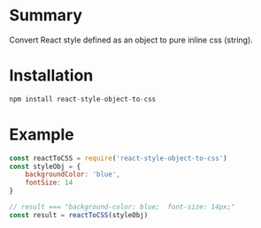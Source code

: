 # Summary
Convert React style defined as an object to pure inline css (string).

# Installation
```js
npm install react-style-object-to-css
```

# Example
```js
const reactToCSS = require('react-style-object-to-css')
const styleObj = {
	backgroundColor: 'blue',
	fontSize: 14
}

// result === "background-color: blue;  font-size: 14px;"
const result = reactToCSS(styleObj)
```
